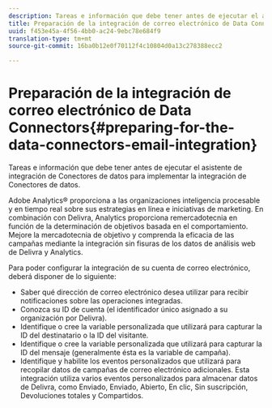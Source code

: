 ```yaml
---
description: Tareas e información que debe tener antes de ejecutar el asistente de integración de Conectores de datos para implementar la integración de Conectores de datos.
title: Preparación de la integración de correo electrónico de Data Connectors
uuid: f453e45a-4f56-4bb0-ac24-9ebc78e684f9
translation-type: tm+mt
source-git-commit: 16ba0b12e0f70112f4c10804d0a13c278388ecc2

---
```



# Preparación de la integración de correo electrónico de Data Connectors{#preparing-for-the-data-connectors-email-integration}

Tareas e información que debe tener antes de ejecutar el asistente de integración de Conectores de datos para implementar la integración de Conectores de datos.

Adobe Analytics® proporciona a las organizaciones inteligencia procesable y en tiempo real sobre sus estrategias en línea e iniciativas de marketing. En combinación con Delivra, Analytics proporciona remercadotecnia en función de la determinación de objetivos basada en el comportamiento. Mejore la mercadotecnia de objetivo y comprenda la eficacia de las campañas mediante la integración sin fisuras de los datos de análisis web de Delivra y Analytics.

Para poder configurar la integración de su cuenta de correo electrónico, deberá disponer de lo siguiente:

* Saber qué dirección de correo electrónico desea utilizar para recibir notificaciones sobre las operaciones integradas.
* Conozca su ID de cuenta (el identificador único asignado a su organización por Delivra).
* Identifique o cree la variable personalizada que utilizará para capturar la ID del destinatario o la ID del visitante.
* Identifique o cree la variable personalizada que utilizará para capturar la ID del mensaje (generalmente ésta es la variable de campaña).
* Identifique y habilite los eventos personalizados que utilizará para recopilar datos de campañas de correo electrónico adicionales. Esta integración utiliza varios eventos personalizados para almacenar datos de Delivra, como Enviado, Enviado, Abierto, En clic, Sin suscripción, Devoluciones totales y Compartidos.

